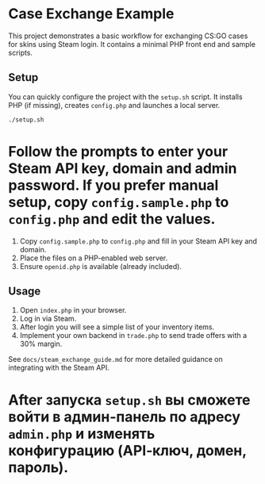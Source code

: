 # Case Exchange Example

This project demonstrates a basic workflow for exchanging CS:GO cases for skins using Steam login.
It contains a minimal PHP front end and sample scripts.

## Setup


You can quickly configure the project with the `setup.sh` script. It installs PHP (if missing),
creates `config.php` and launches a local server.

```bash
./setup.sh
```

Follow the prompts to enter your Steam API key, domain and admin password.
If you prefer manual setup, copy `config.sample.php` to `config.php` and edit the values.
=======
1. Copy `config.sample.php` to `config.php` and fill in your Steam API key and domain.
2. Place the files on a PHP-enabled web server.
3. Ensure `openid.php` is available (already included).


## Usage

1. Open `index.php` in your browser.
2. Log in via Steam.
3. After login you will see a simple list of your inventory items.
4. Implement your own backend in `trade.php` to send trade offers with a 30% margin.

See `docs/steam_exchange_guide.md` for more detailed guidance on integrating with the Steam API.


After запуска `setup.sh` вы сможете войти в админ-панель по адресу `admin.php` и
изменять конфигурацию (API‑ключ, домен, пароль).
=======

